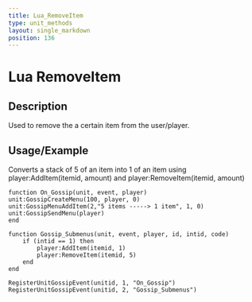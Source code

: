 ```yaml
---
title: Lua_RemoveItem
type: unit_methods
layout: single_markdown
position: 136
---
```


# Lua RemoveItem

## Description

Used to remove the a certain item from the user/player.

## Usage/Example

Converts a stack of 5 of an item into 1 of an item using player:AddItem(itemid, amount) and player:RemoveItem(itemid, amount)

```
function On_Gossip(unit, event, player)
unit:GossipCreateMenu(100, player, 0)
unit:GossipMenuAddItem(2,"5 items -----> 1 item", 1, 0)
unit:GossipSendMenu(player)
end

function Gossip_Submenus(unit, event, player, id, intid, code)
	if (intid == 1) then
		player:AddItem(itemid, 1) 
		player:RemoveItem(itemid, 5)
	end
end

RegisterUnitGossipEvent(unitid, 1, "On_Gossip")
RegisterUnitGossipEvent(unitid, 2, "Gossip_Submenus")
```
